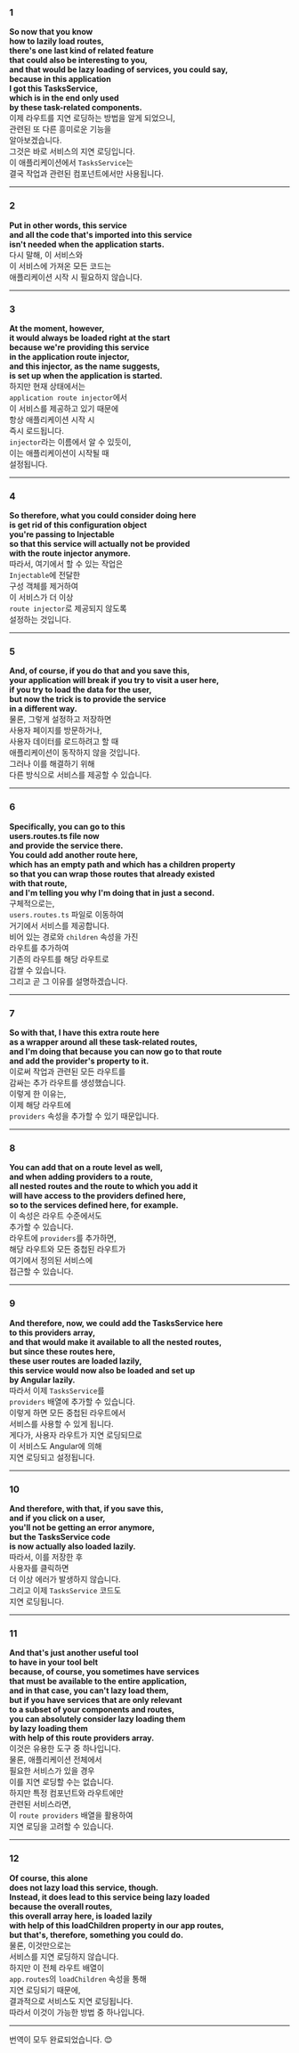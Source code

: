 ### 1
**So now that you know**  
**how to lazily load routes,**  
**there's one last kind of related feature**  
**that could also be interesting to you,**  
**and that would be lazy loading of services, you could say,**  
**because in this application**  
**I got this TasksService,**  
**which is in the end only used**  
**by these task-related components.**  
이제 라우트를 지연 로딩하는 방법을 알게 되었으니,  
관련된 또 다른 흥미로운 기능을  
알아보겠습니다.  
그것은 바로 서비스의 지연 로딩입니다.  
이 애플리케이션에서 `TasksService`는  
결국 작업과 관련된 컴포넌트에서만 사용됩니다.

---

### 2
**Put in other words, this service**  
**and all the code that's imported into this service**  
**isn't needed when the application starts.**  
다시 말해, 이 서비스와  
이 서비스에 가져온 모든 코드는  
애플리케이션 시작 시 필요하지 않습니다.

---

### 3
**At the moment, however,**  
**it would always be loaded right at the start**  
**because we're providing this service**  
**in the application route injector,**  
**and this injector, as the name suggests,**  
**is set up when the application is started.**  
하지만 현재 상태에서는  
`application route injector`에서  
이 서비스를 제공하고 있기 때문에  
항상 애플리케이션 시작 시  
즉시 로드됩니다.  
`injector`라는 이름에서 알 수 있듯이,  
이는 애플리케이션이 시작될 때  
설정됩니다.

---

### 4
**So therefore, what you could consider doing here**  
**is get rid of this configuration object**  
**you're passing to Injectable**  
**so that this service will actually not be provided**  
**with the route injector anymore.**  
따라서, 여기에서 할 수 있는 작업은  
`Injectable`에 전달한  
구성 객체를 제거하여  
이 서비스가 더 이상  
`route injector`로 제공되지 않도록  
설정하는 것입니다.

---

### 5
**And, of course, if you do that and you save this,**  
**your application will break if you try to visit a user here,**  
**if you try to load the data for the user,**  
**but now the trick is to provide the service**  
**in a different way.**  
물론, 그렇게 설정하고 저장하면  
사용자 페이지를 방문하거나,  
사용자 데이터를 로드하려고 할 때  
애플리케이션이 동작하지 않을 것입니다.  
그러나 이를 해결하기 위해  
다른 방식으로 서비스를 제공할 수 있습니다.

---

### 6
**Specifically, you can go to this**  
**users.routes.ts file now**  
**and provide the service there.**  
**You could add another route here,**  
**which has an empty path and which has a children property**  
**so that you can wrap those routes that already existed**  
**with that route,**  
**and I'm telling you why I'm doing that in just a second.**  
구체적으로는,  
`users.routes.ts` 파일로 이동하여  
거기에서 서비스를 제공합니다.  
비어 있는 경로와 `children` 속성을 가진  
라우트를 추가하여  
기존의 라우트를 해당 라우트로  
감쌀 수 있습니다.  
그리고 곧 그 이유를 설명하겠습니다.

---

### 7
**So with that, I have this extra route here**  
**as a wrapper around all these task-related routes,**  
**and I'm doing that because you can now go to that route**  
**and add the provider's property to it.**  
이로써 작업과 관련된 모든 라우트를  
감싸는 추가 라우트를 생성했습니다.  
이렇게 한 이유는,  
이제 해당 라우트에  
`providers` 속성을 추가할 수 있기 때문입니다.

---

### 8
**You can add that on a route level as well,**  
**and when adding providers to a route,**  
**all nested routes and the route to which you add it**  
**will have access to the providers defined here,**  
**so to the services defined here, for example.**  
이 속성은 라우트 수준에서도  
추가할 수 있습니다.  
라우트에 `providers`를 추가하면,  
해당 라우트와 모든 중첩된 라우트가  
여기에서 정의된 서비스에  
접근할 수 있습니다.

---

### 9
**And therefore, now, we could add the TasksService here**  
**to this providers array,**  
**and that would make it available to all the nested routes,**  
**but since these routes here,**  
**these user routes are loaded lazily,**  
**this service would now also be loaded and set up**  
**by Angular lazily.**  
따라서 이제 `TasksService`를  
`providers` 배열에 추가할 수 있습니다.  
이렇게 하면 모든 중첩된 라우트에서  
서비스를 사용할 수 있게 됩니다.  
게다가, 사용자 라우트가 지연 로딩되므로  
이 서비스도 Angular에 의해  
지연 로딩되고 설정됩니다.

---

### 10
**And therefore, with that, if you save this,**  
**and if you click on a user,**  
**you'll not be getting an error anymore,**  
**but the TasksService code**  
**is now actually also loaded lazily.**  
따라서, 이를 저장한 후  
사용자를 클릭하면  
더 이상 에러가 발생하지 않습니다.  
그리고 이제 `TasksService` 코드도  
지연 로딩됩니다.

---

### 11
**And that's just another useful tool**  
**to have in your tool belt**  
**because, of course, you sometimes have services**  
**that must be available to the entire application,**  
**and in that case, you can't lazy load them,**  
**but if you have services that are only relevant**  
**to a subset of your components and routes,**  
**you can absolutely consider lazy loading them**  
**by lazy loading them**  
**with help of this route providers array.**  
이것은 유용한 도구 중 하나입니다.  
물론, 애플리케이션 전체에서  
필요한 서비스가 있을 경우  
이를 지연 로딩할 수는 없습니다.  
하지만 특정 컴포넌트와 라우트에만  
관련된 서비스라면,  
이 `route providers` 배열을 활용하여  
지연 로딩을 고려할 수 있습니다.

---

### 12
**Of course, this alone**  
**does not lazy load this service, though.**  
**Instead, it does lead to this service being lazy loaded**  
**because the overall routes,**  
**this overall array here, is loaded lazily**  
**with help of this loadChildren property in our app routes,**  
**but that's, therefore, something you could do.**  
물론, 이것만으로는  
서비스를 지연 로딩하지 않습니다.  
하지만 이 전체 라우트 배열이  
`app.routes`의 `loadChildren` 속성을 통해  
지연 로딩되기 때문에,  
결과적으로 서비스도 지연 로딩됩니다.  
따라서 이것이 가능한 방법 중 하나입니다.

---

번역이 모두 완료되었습니다. 😊
